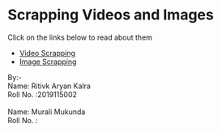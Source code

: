 # Scrapping Videos and Images
Click on the links below to read about them

* [Video Scrapping](YOUTUBE_SCRAPPER/README.md)
* [Image Scrapping]()

By:-\
Name: Ritivk Aryan Kalra\
Roll No. :2019115002\
\
Name: Murali Mukunda\
Roll No. : 